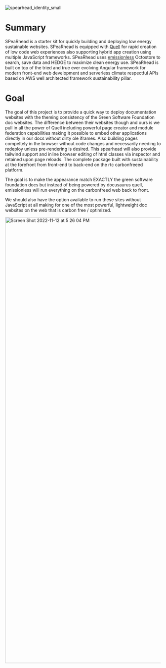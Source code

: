 ![spearhead_identity_small](https://user-images.githubusercontent.com/73197190/201539495-be2b49af-da08-49b8-a573-e409de6fa689.png)

# Summary

SPeaRhead is a starter kit for quickly building and deploying low energy sustainable websites. SPeaRhead is equipped with [Quell](https://github.com/rollthecloudinc/quell) for rapid creation of low code web experiences also supporting hybrid app creation using multiple JavaScript frameworks. SPeaRhead uses [emissionless](https://github.com/rollthecloudinc/emissionless) Octostore to search, save data and HEDGE to maximize clean energy use. SPeaRhead is built on top of the tried and true ever evolving Angular framework for modern front-end web development and serverless climate respectful APIs based on AWS well architected framework sustainability pillar.

# Goal

The goal of this project is to provide a quick way to deploy documentation websites with the theming consistency of the Green Software Foundation doc websites. The difference between their websites though and ours is we pull in all the power of Quell including powerful page creator and module federation capabilities making it possible to embed other applications directly in our docs without dirty ole iframes. Also building pages compeltely in the browser without code changes and necessarily needing to redeploy unless pre-rendering is desired. This spearhead will also provide tailwind support and inline browser editing of html classes via inspector and retained upon page reloads. The complete package built with sustainability at the forefront from front-end to back-end on the rtc carbonfreeed platform.

The goal is to make the appearance match EXACTLY the green software foundation docs but instead of being powered by docusaurus quell, emissionless will run everything on the carbonfreed web back to front.

We should also have the option available to run these sites without JavaScript at all making for one of the most powerful, lightweight doc websites on the web that is carbon free / optimized.

<img width="1440" alt="Screen Shot 2022-11-12 at 5 26 04 PM" src="https://user-images.githubusercontent.com/73197190/201497249-4dc6ff4a-acf9-4a8f-b78d-f41154806794.png">
